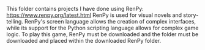 This folder contains projects I have done using RenPy: https://www.renpy.org/latest.html
RenPy is used for visual novels and story-telling.
RenPy's screen language allows the creation of complex interfaces, while its support for the Python scripting language allows for complex game logic.
To play this game, RenPy must be downloaded and the folder must be downloaded and placed within the downloaded RenPy folder. 

